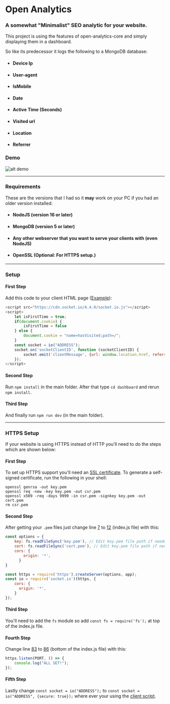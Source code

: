 # Open Analytics
### A somewhat "Minimalist" SEO analytic for your website.

This project is using the features of open-analytics-core and simply displaying them in a dashboard.

So like its predecessor it logs the following to a MongoDB database:
- #### Device Ip
- #### User-agent
- #### IsMobile
- #### Date
- #### Active Time (Seconds)
- #### Visited url
- #### Location
- #### Referrer

### Demo

![alt demo](assets/demo.gif)

------------
### Requirements
These are the versions that I had so it **may** work on your PC if you had an older version installed:
- #### NodeJS (version 16 or later)
- #### MongoDB (version 5 or later)
- #### Any other webserver that you want to serve your clients with (even NodeJS)
- #### OpenSSL (Optional: For HTTPS setup.)

------------
### Setup

#### First Step
Add this code to your client HTML page ([Example](assets/clientExample.html "Example")):

```javascript
<script src="https://cdn.socket.io/4.4.0/socket.io.js"></script>
<script>
    let isFirstTime = true;
    if(document.cookie) {
    	isFirstTime = false
    } else {
        document.cookie = "name=hasVisited;path=/";
    }
    const socket = io("ADDRESS");
    socket.on('socketClientID', function (socketClientID) {
        socket.emit('clientMessage', {url: window.location.href, referrer: document.referrer, isFirstVisit: isFirstTime});
    });
</script>
```

#### Second Step
Run `npm install` in the main folder.
After that type `cd dashboard` and rerun `npm install`.
#### Third Step
And finally run `npm run dev` (in the main folder).

------------

### HTTPS Setup
If your website is using HTTPS instead of HTTP you'll need to do the steps which are shown below:
#### First Step
To set up HTTPS support you'll need an [SSL certificate](https://nodejs.org/en/knowledge/HTTP/servers/how-to-create-a-HTTPS-server/ "SSL certificate").
To generate a self-signed certificate, run the following in your shell:

    openssl genrsa -out key.pem
    openssl req -new -key key.pem -out csr.pem
    openssl x509 -req -days 9999 -in csr.pem -signkey key.pem -out cert.pem
    rm csr.pem
    
#### Second Step
After getting your `.pem` files just change line [7]() to [12]() (index.js file) with this: 

```javascript
const options = {
    key: fs.readFileSync('key.pem'), // Edit key.pem file path if needed (Default: Main folder)
    cert: fs.readFileSync('cert.pem'), // Edit key.pem file path if needed (Default: Main folder)
    cors: {
        origin: '*',
      }
}

const https = require('https').createServer(options, app);
const io = require('socket.io')(https, {
    cors: {
      origin: '*',
    }
});
```
#### Third Step
You'll need to add the `fs` module so add `const fs = require('fs');` at top of the index.js file.

#### Fourth Step
Change line [83]() to [86]() (bottom of the index.js file) with this:

```javascript
https.listen(PORT, () => {
    console.log("ALL SET!");
});
```

#### Fifth Step
Lastly change `const socket = io("ADDRESS");` to `const socket = io("ADDRESS", {secure: true});` where ever your using the [client script](clientExample.html "client script").
